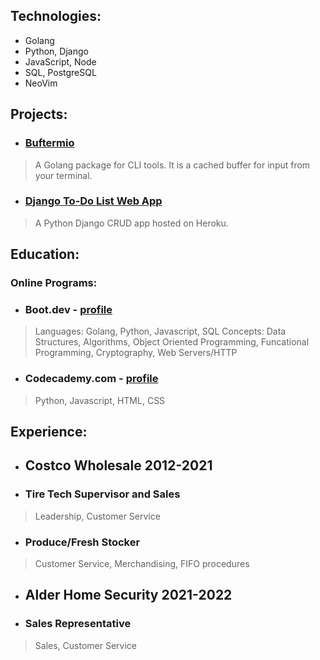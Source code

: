 ## Technologies:
- Golang
- Python, Django
- JavaScript, Node
- SQL, PostgreSQL
- NeoVim

## Projects:
- ### [Buftermio](https://pkg.go.dev/github.com/skovranek/buftermio)
> A Golang package for CLI tools. It is a cached buffer for input from your terminal.
- ### [Django To-Do List Web App](https://django-todos-7caa0bc186c8.herokuapp.com/)
> A Python Django CRUD app hosted on Heroku.

## Education:
### Online Programs:
- ### Boot.dev - [profile](https://www.boot.dev/u/afk)
> Languages: Golang, Python, Javascript, SQL
> Concepts: Data Structures, Algorithms, Object Oriented Programming, Funcational Programming, Cryptography, Web Servers/HTTP
- ### Codecademy.com - [profile]()
> Python, Javascript, HTML, CSS

## Experience:
- ## Costco Wholesale 2012-2021
- ### Tire Tech Supervisor and Sales
> Leadership, Customer Service 
- ### Produce/Fresh Stocker
> Customer Service, Merchandising, FIFO procedures
- ## Alder Home Security 2021-2022
- ### Sales Representative
> Sales, Customer Service
